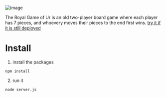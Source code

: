 ![image](https://user-images.githubusercontent.com/47895671/159851438-2dacd4c5-b4e3-4101-9452-71106a919b77.png)

The Royal Game of Ur is an old two-player board game where each player has 7 pieces, and whoevery moves their pieces to the end first wins.
[try it if it is still deployed](https://mohamed-trgu.herokuapp.com)

# Install
1. install the packages
```
npm install
```
2. run it
```
node server.js
```
